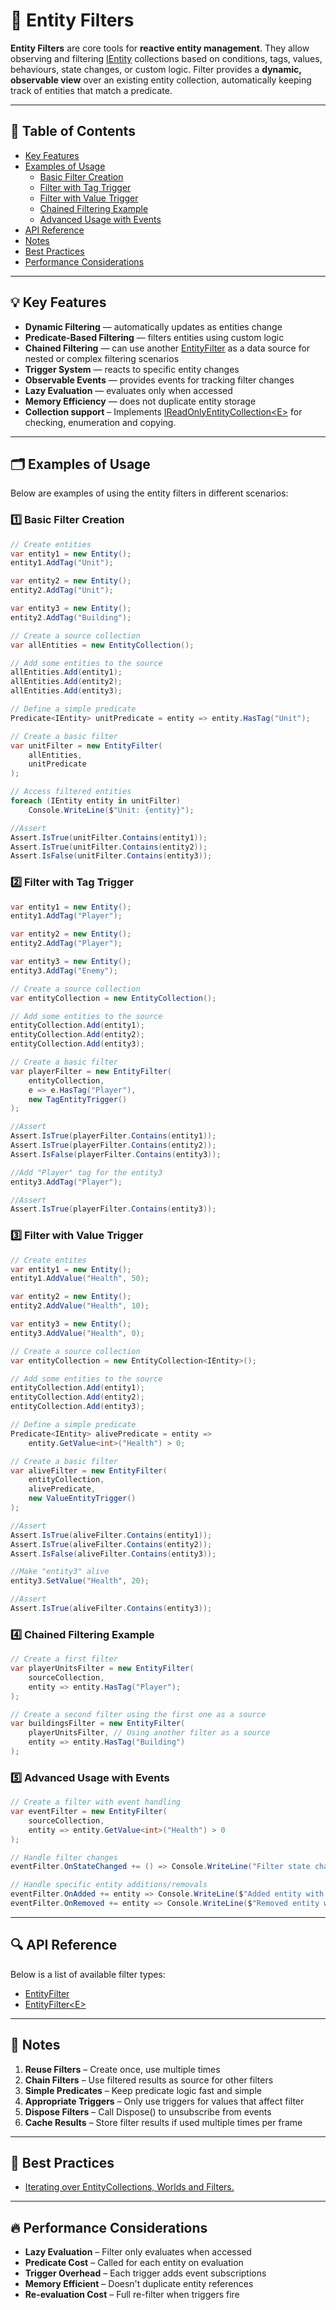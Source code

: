 # 🧩 Entity Filters

**Entity Filters** are core tools for **reactive entity management**. They allow observing and
filtering [IEntity](../Entities/IEntity.md) collections based on conditions, tags, values, behaviours, state changes, or
custom logic. Filter provides a **dynamic, observable view** over an existing entity collection, automatically keeping
track of entities that match a predicate.

---

## 📑 Table of Contents

- [Key Features](#-key-features)
- [Examples of Usage](#-examples-of-usage)
    - [Basic Filter Creation](#ex1)
    - [Filter with Tag Trigger](#ex2)
    - [Filter with Value Trigger](#ex3)
    - [Chained Filtering Example](#ex4)
    - [Advanced Usage with Events](#ex5)
- [API Reference](#-api-reference)
- [Notes](#-notes)
- [Best Practices](#-best-practices)
- [Performance Considerations](#-performance-considerations)

---

## 💡 Key Features

* **Dynamic Filtering** — automatically updates as entities change
* **Predicate-Based Filtering** — filters entities using custom logic
* **Chained Filtering** — can use another [EntityFilter](EntityFilter.md) as a data source for nested or complex
  filtering scenarios
* **Trigger System** — reacts to specific entity changes
* **Observable Events** — provides events for tracking filter changes
* **Lazy Evaluation** — evaluates only when accessed
* **Memory Efficiency** — does not duplicate entity storage
* **Collection support** – Implements [IReadOnlyEntityCollection\<E>](../Collections/IReadOnlyEntityCollection%601.md)
  for checking, enumeration and copying.

---

## 🗂 Examples of Usage

Below are examples of using the entity filters in different scenarios:

<div id="ex1"></div>

### 1️⃣ Basic Filter Creation

```csharp
// Create entities
var entity1 = new Entity();
entity1.AddTag("Unit");

var entity2 = new Entity();
entity2.AddTag("Unit");

var entity3 = new Entity();
entity2.AddTag("Building");

// Create a source collection
var allEntities = new EntityCollection();

// Add some entities to the source
allEntities.Add(entity1);
allEntities.Add(entity2);
allEntities.Add(entity3);

// Define a simple predicate
Predicate<IEntity> unitPredicate = entity => entity.HasTag("Unit");

// Create a basic filter
var unitFilter = new EntityFilter(
    allEntities,
    unitPredicate
);

// Access filtered entities
foreach (IEntity entity in unitFilter)
    Console.WriteLine($"Unit: {entity}");

//Assert
Assert.IsTrue(unitFilter.Contains(entity1));
Assert.IsTrue(unitFilter.Contains(entity2));
Assert.IsFalse(unitFilter.Contains(entity3));
```

<div id="ex2"></div>

### 2️⃣ Filter with Tag Trigger

```csharp
var entity1 = new Entity();
entity1.AddTag("Player");

var entity2 = new Entity();
entity2.AddTag("Player");

var entity3 = new Entity();
entity3.AddTag("Enemy");

// Create a source collection
var entityCollection = new EntityCollection();

// Add some entities to the source
entityCollection.Add(entity1);
entityCollection.Add(entity2);
entityCollection.Add(entity3);

// Create a basic filter
var playerFilter = new EntityFilter(
    entityCollection,
    e => e.HasTag("Player"),
    new TagEntityTrigger()
);

//Assert
Assert.IsTrue(playerFilter.Contains(entity1));
Assert.IsTrue(playerFilter.Contains(entity2));
Assert.IsFalse(playerFilter.Contains(entity3));

//Add "Player" tag for the entity3
entity3.AddTag("Player");

//Assert
Assert.IsTrue(playerFilter.Contains(entity3));
```

<div id="ex3"></div>

### 3️⃣ Filter with Value Trigger

```csharp
// Create entites
var entity1 = new Entity();
entity1.AddValue("Health", 50);

var entity2 = new Entity();
entity2.AddValue("Health", 10);

var entity3 = new Entity();
entity3.AddValue("Health", 0);

// Create a source collection
var entityCollection = new EntityCollection<IEntity>();

// Add some entities to the source
entityCollection.Add(entity1);
entityCollection.Add(entity2);
entityCollection.Add(entity3);

// Define a simple predicate
Predicate<IEntity> alivePredicate = entity => 
    entity.GetValue<int>("Health") > 0;

// Create a basic filter
var aliveFilter = new EntityFilter(
    entityCollection,
    alivePredicate, 
    new ValueEntityTrigger()
);

//Assert
Assert.IsTrue(aliveFilter.Contains(entity1));
Assert.IsTrue(aliveFilter.Contains(entity2));
Assert.IsFalse(aliveFilter.Contains(entity3));

//Make "entity3" alive
entity3.SetValue("Health", 20);

//Assert
Assert.IsTrue(aliveFilter.Contains(entity3));
```

<div id="ex4"></div>

### 4️⃣ Chained Filtering Example

```csharp
// Create a first filter
var playerUnitsFilter = new EntityFilter(
    sourceCollection,
    entity => entity.HasTag("Player");
);

// Create a second filter using the first one as a source
var buildingsFilter = new EntityFilter(
    playerUnitsFilter, // Using another filter as a source
    entity => entity.HasTag("Building")
);
```

<div id="ex5"></div>

### 5️⃣ Advanced Usage with Events

```csharp
// Create a filter with event handling
var eventFilter = new EntityFilter(
    sourceCollection,
    entity => entity.GetValue<int>("Health") > 0
);

// Handle filter changes
eventFilter.OnStateChanged += () => Console.WriteLine("Filter state changed!");

// Handle specific entity additions/removals
eventFilter.OnAdded += entity => Console.WriteLine($"Added entity with health: {entity.GetValue<int>("Health")}");
eventFilter.OnRemoved += entity => Console.WriteLine($"Removed entity with health: {entity.GetValue<int>("Health")}");

```

---

## 🔍 API Reference

Below is a list of available filter types:

- [EntityFilter](EntityFilter.md) <!-- + -->
- [EntityFilter\<E>](EntityFilter%601.md) <!-- + -->

---

## 📝 Notes

1. **Reuse Filters** – Create once, use multiple times
2. **Chain Filters** – Use filtered results as source for other filters
3. **Simple Predicates** – Keep predicate logic fast and simple
4. **Appropriate Triggers** – Only use triggers for values that affect filter
5. **Dispose Filters** – Call Dispose() to unsubscribe from events
6. **Cache Results** – Store filter results if used multiple times per frame

---

## 📌 Best Practices

- [Iterating over EntityCollections, Worlds and Filters.](../../BestPractices/IteratingOverEntityCollections.md)  <!-- + -->

---

## 🔥 Performance Considerations

- **Lazy Evaluation** – Filter only evaluates when accessed
- **Predicate Cost** – Called for each entity on evaluation
- **Trigger Overhead** – Each trigger adds event subscriptions
- **Memory Efficient** – Doesn't duplicate entity references
- **Re-evaluation Cost** – Full re-filter when triggers fire